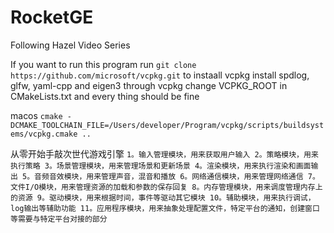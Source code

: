 # RocketGE

Following Hazel Video Series

If you want to run this program
run `git clone https://github.com/microsoft/vcpkg.git` to instaall vcpkg
install spdlog, glfw, yaml-cpp and eigen3 through vcpkg
change VCPKG_ROOT in CMakeLists.txt
and every thing should be fine

macos
`cmake -DCMAKE_TOOLCHAIN_FILE=/Users/developer/Program/vcpkg/scripts/buildsystems/vcpkg.cmake ..`

从零开始手敲次世代游戏引擎
`
1。输入管理模块，用来获取用户输入
2。策略模块，用来执行策略
3。场景管理模块，用来管理场景和更新场景
4。渲染模块，用来执行渲染和画面输出
5。音频音效模块，用来管理声音，混音和播放
6。网络通信模块，用来管理网络通信
7。文件I/O模块，用来管理资源的加载和参数的保存回复
8。内存管理模块，用来调度管理内存上的资源
9。驱动模块，用来根据时间，事件等驱动其它模块
10。辅助模块，用来执行调试，log输出等辅助功能
11。应用程序模块，用来抽象处理配置文件，特定平台的通知，创建窗口等需要与特定平台对接的部分
`